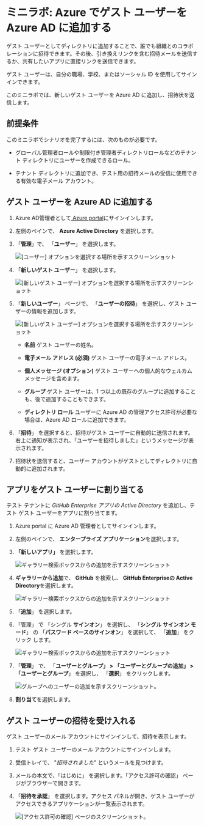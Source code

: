 ﻿# ミニラボ: Azure でゲスト ユーザーを Azure AD に追加する

ゲスト ユーザーとしてディレクトリに追加することで、誰でも組織とのコラボレーションに招待できます。その後、引き換えリンクを含む招待メールを送信するか、共有したいアプリに直接リンクを送信できます。 

ゲスト ユーザーは、自分の職場、学校、またはソーシャル ID を使用してサインインできます。

このミニラボでは、新しいゲスト ユーザーを Azure AD に追加し、招待状を送信します。

## 前提条件

このミニラボでシナリオを完了するには、次のものが必要です。

* グローバル管理者ロールや制限付き管理者ディレクトリロールなどのテナント ディレクトリにユーザーを作成できるロール。

* テナント ディレクトリに追加でき、テスト用の招待メールの受信に使用できる有効な電子メール アカウント。

## ゲスト ユーザーを Azure AD に追加する

1. Azure AD管理者として[ Azure portal](https://portal.azure.com/)にサインインします。

2. 左側のペインで、 **Azure Active Directory** を選択します。

3. 「**管理**」で、 「**ユーザー**」 を選択します。

    ![[ユーザー] オプションを選択する場所を示すスクリーンショット](../../Linked_Image_Files/guest_user_image1.png)

4. 「**新しいゲスト ユーザー**」 を選択します。

    ![[新しいゲスト ユーザー] オプションを選択する場所を示すスクリーンショット](../../Linked_Image_Files/guest_user_image2.png)

5. 「**新しいユーザー**」 ページで、 「**ユーザーの招待**」 を選択し、ゲスト ユーザーの情報を追加します。   

    ![[新しいゲスト ユーザー] オプションを選択する場所を示すスクリーンショット](../../Linked_Image_Files/guest_user_image3.png)

    - **名前** ゲスト ユーザーの姓名。

    - **電子メール アドレス (必須)** ゲスト ユーザーの電子メール アドレス。

    - **個人メッセージ (オプション)** ゲスト ユーザーへの個人的なウェルカム メッセージを含めます。

    - **グループ** ゲスト ユーザーは、1 つ以上の既存のグループに追加することも、後で追加することもできます。

    - **ディレクトリ ロール** ユーザーに Azure AD の管理アクセス許可が必要な場合は、Azure AD ロールに追加できます。

6. 「**招待**」 を選択すると、招待がゲスト ユーザーに自動的に送信されます。右上に通知が表示され、「ユーザーを招待しました」というメッセージが表示されます。

7. 招待状を送信すると、ユーザー アカウントがゲストとしてディレクトリに自動的に追加されます。

## アプリをゲスト ユーザーに割り当てる

テスト テナントに *GitHub Enterprise アプリの Active Directory* を追加し、テスト ゲスト ユーザーをアプリに割り当てます。

1. Azure portal に Azure AD 管理者としてサインインします。

2. 左側のペインで、 **エンタープライズ アプリケーション**を選択します。

3. **「新しいアプリ」** を選択します。

    ![ギャラリー検索ボックスからの追加を示すスクリーンショット](../../Linked_Image_Files/guest_user_image4.png)

4. **ギャラリーから追加**で、 **GitHub** を検索し、 **GitHub Enterpriseの Active Directory**を選択します。 

    ![ギャラリー検索ボックスからの追加を示すスクリーンショット](../../Linked_Image_Files/guest_user_image6.png)

5. 「**追加**」 を選択します。

6. 「管理」 で 「シングル **サインオン**」 を選択し、 「**シングル サインオン モード**」 の 「**パスワード ベースのサインオン**」 を選択して、 「**追加**」 をクリック します。

    ![ギャラリー検索ボックスからの追加を示すスクリーンショット](../../Linked_Image_Files/guest_user_image7.png)

7. 「**管理**」 で、 「**ユーザーとグループ」 > 「ユーザーとグループの追加」 > 「ユーザーとグループ**」 を選択し、 「**選択**」 をクリックします。

    ![グループへのユーザーの追加を示すスクリーンショット。](../../Linked_Image_Files/guest_user_image9.png)

8. **割り当て**を選択します。

## ゲスト ユーザーの招待を受け入れる

ゲスト ユーザーのメール アカウントにサインインして、招待を表示します。

1. テスト ゲスト ユーザーのメール アカウントにサインインします。

2. 受信トレイで、 "*招待されました*" というメールを見つけます。

3. メールの本文で、「はじめに」 を選択します。「アクセス許可の確認」 ページがブラウザーで開きます。

4. 「**招待を承認**」 を選択します。アクセス パネルが開き、ゲスト ユーザーがアクセスできるアプリケーションが一覧表示されます。

    ![[アクセス許可の確認] ページのスクリーンショット。](../../Linked_Image_Files/guest_user_image5.png)
